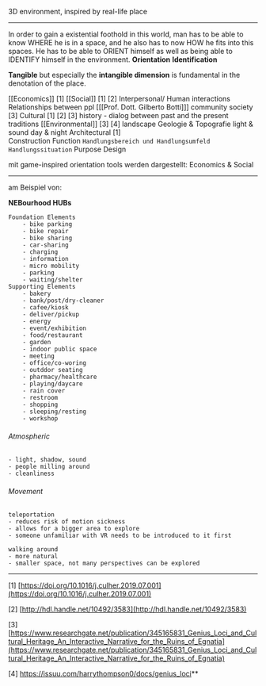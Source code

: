 
3D environment, inspired by real-life place

---
In order to gain a existential foothold in this world, man has to be able to know WHERE he is in a space, and he also has to now HOW he fits into this spaces. He has to be able to ORIENT himself as well as being able to IDENTIFY himself in the environment.
	**Orientation**
	**Identification**

**Tangible** but especially the **intangible dimension** is fundamental in the denotation of the place. 


[[Economics]] [1]
[[Social]] [1]    [2]
	Interpersonal/ Human interactions
	Relationships between ppl [[[Prof. Dott. Gilberto Botti]]]
	community
	society [3]
Cultural   [1]   [2]  [3]
	history - dialog between past and the present 
	traditions 
[[Environmental]] [3]   [4]
	landscape
	Geologie & Topografie
	light & sound
	day & night
Architectural [1]  
	Construction
	Function
		`Handlungsbereich und Handlungsumfeld`
		`Handlungssituation`
	Purpose
	Design
		


mit game-inspired orientation tools werden dargestellt:
Economics & Social



---
am Beispiel von:

**NEBourhood HUBs** 

	Foundation Elements
		- bike parking
		- bike repair
		- bike sharing
		- car-sharing
		- charging
		- information
		- micro mobility
		- parking
		- waiting/shelter
	Supporting Elements
		- bakery
		- bank/post/dry-cleaner
		- cafee/kiosk
		- deliver/pickup
		- energy
		- event/exhibition
		- food/restaurant
		- garden
		- indoor public space
		- meeting 
		- office/co-woring
		- outddor seating 
		- pharmacy/healthcare
		- playing/daycare
		- rain cover
		- restroom
		- shopping
		- sleeping/resting
		- workshop


###### Atmospheric 
	- light, shadow, sound
	- people milling around 
	- cleanliness 


###### Movement

	teleportation
	- reduces risk of motion sickness
	- allows for a bigger area to explore
	- someone unfamiliar with VR needs to be introduced to it first
	
	walking around
	- more natural
	- smaller space, not many perspectives can be explored





---

[1] [https://doi.org/10.1016/j.culher.2019.07.001](https://doi.org/10.1016/j.culher.2019.07.001)

[2] [http://hdl.handle.net/10492/3583](http://hdl.handle.net/10492/3583)

[3] [https://www.researchgate.net/publication/345165831_Genius_Loci_and_Cultural_Heritage_An_Interactive_Narrative_for_the_Ruins_of_Egnatia](https://www.researchgate.net/publication/345165831_Genius_Loci_and_Cultural_Heritage_An_Interactive_Narrative_for_the_Ruins_of_Egnatia)

[4] https://issuu.com/harrythompson0/docs/genius_loci**
